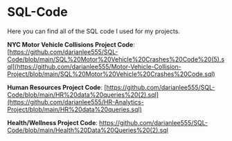 # SQL-Code

Here you can find all of the SQL code I used for my projects.

**NYC Motor Vehicle Collisions Project Code**: [https://github.com/darianlee555/SQL-Code/blob/main/SQL%20Motor%20Vehicle%20Crashes%20Code%20(5).sql](https://github.com/darianlee555/Motor-Vehicle-Collision-Project/blob/main/SQL%20Motor%20Vehicle%20Crashes%20Code.sql)

**Human Resources Project Code**: [https://github.com/darianlee555/SQL-Code/blob/main/HR%20data%20queries%20(2).sql](https://github.com/darianlee555/HR-Analytics-Project/blob/main/HR%20data%20queries.sql)

**Health/Wellness Project Code**: https://github.com/darianlee555/SQL-Code/blob/main/Health%20Data%20Queries%20(2).sql
